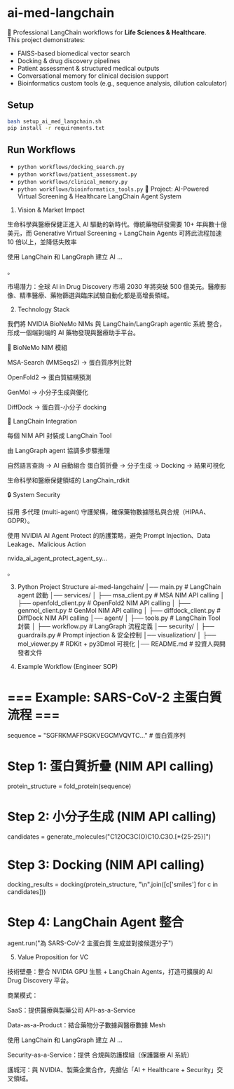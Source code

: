 # ai-med-langchain

🚀 Professional LangChain workflows for **Life Sciences & Healthcare**.  
This project demonstrates:

- FAISS-based biomedical vector search
- Docking & drug discovery pipelines
- Patient assessment & structured medical outputs
- Conversational memory for clinical decision support
- Bioinformatics custom tools (e.g., sequence analysis, dilution calculator)

## Setup
```bash
bash setup_ai_med_langchain.sh
pip install -r requirements.txt
```

## Run Workflows
- `python workflows/docking_search.py`
- `python workflows/patient_assessment.py`
- `python workflows/clinical_memory.py`
- `python workflows/bioinformatics_tools.py`
🚀 Project: AI-Powered Virtual Screening & Healthcare LangChain Agent System

1. Vision & Market Impact

生命科學與醫療保健正進入 AI 驅動的新時代。傳統藥物研發需要 10+ 年與數十億美元，而 Generative Virtual Screening + LangChain Agents 可將此流程加速 10 倍以上，並降低失敗率

使用 LangChain 和 LangGraph 建立 AI …

。

市場潛力：全球 AI in Drug Discovery 市場 2030 年將突破 500 億美元。醫療影像、精準醫療、藥物篩選與臨床試驗自動化都是高增長領域。

2. Technology Stack

我們將 NVIDIA BioNeMo NIMs 與 LangChain/LangGraph agentic 系統 整合，形成一個端到端的 AI 藥物發現與醫療助手平台。

🧬 BioNeMo NIM 模組

MSA-Search (MMSeqs2) → 蛋白質序列比對

OpenFold2 → 蛋白質結構預測

GenMol → 小分子生成與優化

DiffDock → 蛋白質-小分子 docking

🧩 LangChain Integration

每個 NIM API 封裝成 LangChain Tool

由 LangGraph agent 協調多步驟推理

自然語言查詢 → AI 自動組合 蛋白質折疊 → 分子生成 → Docking → 結果可視化

生命科學和醫療保健領域的 LangChain_rdkit

🔒 System Security

採用 多代理 (multi-agent) 守護架構，確保藥物數據隱私與合規（HIPAA、GDPR）。

使用 NVIDIA AI Agent Protect 的防護策略，避免 Prompt Injection、Data Leakage、Malicious Action

nvida_ai_agent_protect_agent_sy…

。

3. Python Project Structure
ai-med-langchain/
│── main.py                 # LangChain agent 啟動
│── services/
│    ├── msa_client.py      # MSA NIM API calling
│    ├── openfold_client.py # OpenFold2 NIM API calling
│    ├── genmol_client.py   # GenMol NIM API calling
│    ├── diffdock_client.py # DiffDock NIM API calling
│── agent/
│    ├── tools.py           # LangChain Tool 封裝
│    ├── workflow.py        # LangGraph 流程定義
│── security/
│    ├── guardrails.py      # Prompt injection & 安全控制
│── visualization/
│    ├── mol_viewer.py      # RDKit + py3Dmol 可視化
│── README.md               # 投資人與開發者文件

4. Example Workflow (Engineer SOP)
# === Example: SARS-CoV-2 主蛋白質流程 ===
sequence = "SGFRKMAFPSGKVEGCMVQVTC..."  # 蛋白質序列

# Step 1: 蛋白質折疊 (NIM API calling)
protein_structure = fold_protein(sequence)

# Step 2: 小分子生成 (NIM API calling)
candidates = generate_molecules("C12OC3C(O)C1O.C3O.[*{25-25}]")

# Step 3: Docking (NIM API calling)
docking_results = docking(protein_structure, "\n".join([c['smiles'] for c in candidates]))

# Step 4: LangChain Agent 整合
agent.run("為 SARS-CoV-2 主蛋白質 生成並對接候選分子")

5. Value Proposition for VC

技術壁壘：整合 NVIDIA GPU 生態 + LangChain Agents，打造可擴展的 AI Drug Discovery 平台。

商業模式：

SaaS：提供醫療與製藥公司 API-as-a-Service

Data-as-a-Product：結合藥物分子數據與醫療數據 Mesh

使用 LangChain 和 LangGraph 建立 AI …

Security-as-a-Service：提供 合規與防護模組（保護醫療 AI 系統）

護城河：與 NVIDIA、製藥企業合作，先搶佔「AI + Healthcare + Security」交叉領域。
